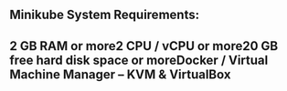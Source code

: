 ## Minikube System Requirements:

## 2 GB RAM or more2 CPU / vCPU or more20 GB free hard disk space or moreDocker / Virtual Machine Manager – KVM & VirtualBox
